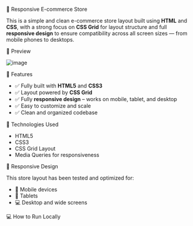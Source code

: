  🛒 Responsive E-commerce Store

This is a simple and clean e-commerce store layout built using **HTML** and **CSS**, 
with a strong focus on **CSS Grid** for layout structure and full **responsive design** to ensure compatibility 
across all screen sizes — from mobile phones to desktops.

📸 Preview

![image](https://github.com/user-attachments/assets/87b7ad71-7022-4c10-bc0d-8baa9f1801a4)

 🚀 Features

- ✅ Fully built with **HTML5** and **CSS3**
- ✅ Layout powered by **CSS Grid**
- ✅ Fully **responsive design** – works on mobile, tablet, and desktop
- ✅ Easy to customize and scale
- ✅ Clean and organized codebase

🧰 Technologies Used

- HTML5  
- CSS3  
- CSS Grid Layout  
- Media Queries for responsiveness

 📱 Responsive Design

This store layout has been tested and optimized for:

- 📱 Mobile devices  
- 📱 Tablets  
- 💻 Desktop and wide screens

 💻 How to Run Locally

